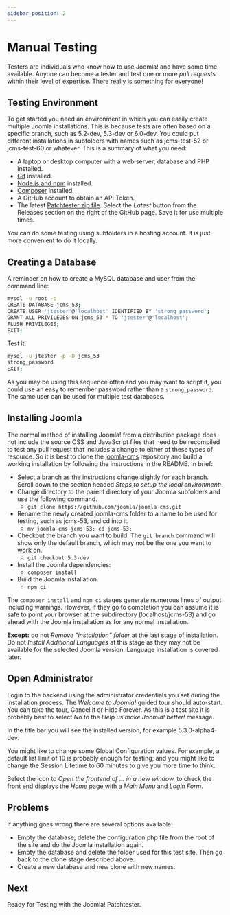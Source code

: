```yaml
---
sidebar_position: 2
---
```


Manual Testing
==============

Testers are individuals who know how to use Joomla! and have some time available. Anyone can become a tester and test one or more *pull requests* within their level of expertise. There really is something for everyone!

## Testing Environment

To get started you need an environment in which you can easily create multiple Joomla installations. This is because tests are often based on a specific branch, such as 5.2-dev, 5.3-dev or 6.0-dev. You could put different installations in subfolders with names such as jcms-test-52 or jcms-test-60 or whatever. This is a summary of what you need:

- A laptop or desktop computer with a web server, database and PHP installed.
- [Git](https://git-scm.com/) installed.
- [Node.js and npm](https://docs.npmjs.com/downloading-and-installing-node-js-and-npm) installed.
- [Composer](https://getcomposer.org/) installed.
- A GitHub account to obtain an API Token.
- The latest [Patchtester zip file](https://github.com/joomla-extensions/patchtester). Select the *Latest* button from the Releases section on the right of the GitHub page. Save it for use multiple times.

You can do some testing using subfolders in a hosting account. It is just more convenient to do it locally.

## Creating a Database

A reminder on how to create a MySQL database and user from the command line:

```sh
mysql -u root -p
CREATE DATABASE jcms_53;
CREATE USER 'jtester'@'localhost' IDENTIFIED BY 'strong_password';
GRANT ALL PRIVILEGES ON jcms_53.* TO 'jtester'@'localhost';
FLUSH PRIVILEGES;
EXIT;
```

Test it:

```sh
mysql -u jtester -p -D jcms_53
strong_password
EXIT;
```

As you may be using this sequence often and you may want to script it, you could use an easy to remember password rather than a `strong_password`. The same user can be used for multiple test databases.

## Installing Joomla

The normal method of installing Joomla! from a distribution package does not include the source CSS and JavaScript files that need to be recompiled to test any pull request that includes a change to either of these types of resource. So it is best to clone the [joomla-cms](https://github.com/joomla/joomla-cms) repository and build a working installation by following the instructions in the README. In brief:

- Select a branch as the instructions change slightly for each branch. Scroll down to the section headed *Steps to setup the local environment:*.
- Change directory to the parent directory of your Joomla subfolders and use the following command.
    - `git clone https://github.com/joomla/joomla-cms.git`
- Rename the newly created joomla-cms folder to a name to be used for testing, such as jcms-53, and cd into it.
    - `mv joomla-cms jcms-53; cd jcms-53;`
- Checkout the branch you want to build. The `git branch` command will show only the default branch, which may not be the one you want to work on.
    - `git checkout 5.3-dev`
- Install the Joomla dependencies:
    - `composer install`
- Build the Joomla installation.
    - `npm ci`

The `composer install` and `npm ci` stages generate numerous lines of output including warnings. However, if they go to completion you can assume it is safe to point your browser at the subdirectory (localhost/jcms-53) and go ahead with the Joomla installation as for any normal installation.

**Except:** do not *Remove "installation" folder* at the last stage of installation. Do not *Install Additional Languages* at this stage as they may not be available for the selected Joomla version. Language installation is covered later.

## Open Administrator

Login to the backend using the administrator credentials you set during the installation process. The *Welcome to Joomla!* guided tour should auto-start. You can take the tour, Cancel it or Hide Forever. As this is a test site it is probably best to select *No* to the *Help us make Joomla! better!* message.

In the title bar you will see the installed version, for example 5.3.0-alpha4-dev.

You might like to change some Global Configuration values. For example, a default list limit of 10 is probably enough for testing; and you might like to change the Session Lifetime to 60 minutes to give you more time to think.

Select the icon to *Open the frontend of ... in a new window.* to check the front end displays the *Home* page with a *Main Menu* and *Login Form*.

## Problems

If anything goes wrong there are several options available:

- Empty the database, delete the configuration.php file from the root of the site and do the Joomla installation again.
- Empty the database and delete the folder used for this test site. Then go back to the clone stage described above.
- Create a new database and new clone with new names.

## Next

Ready for Testing with the Joomla! Patchtester.
